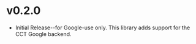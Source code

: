 # v0.2.0
- Initial Release--for Google-use only. This library adds support for the CCT
Google backend.